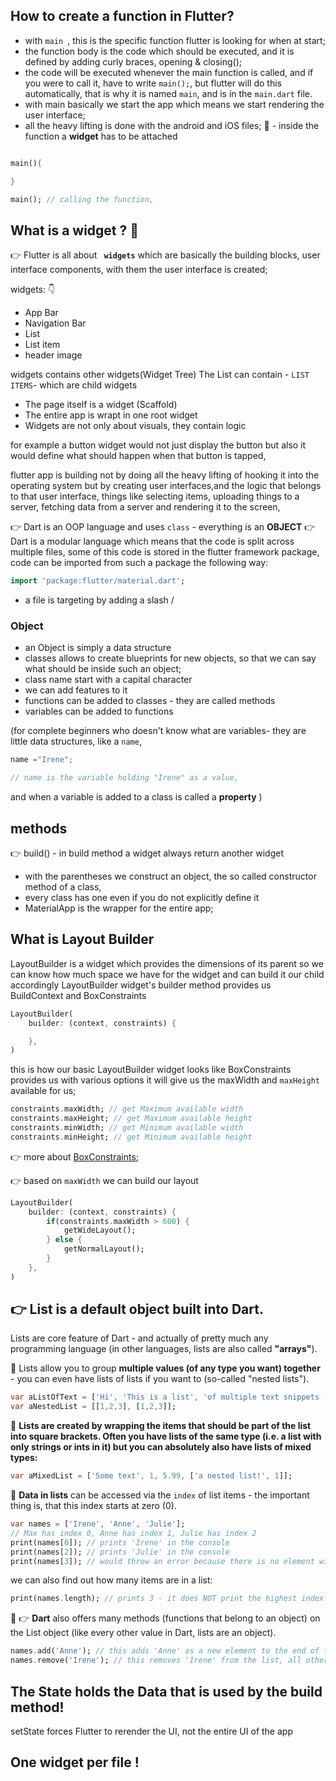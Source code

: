 
## How to create a function in Flutter? 

- with `main `, this is the specific function flutter is looking for when at start;
- the function body is the code which should be executed, and it is defined by adding curly braces, opening & closing();
- the code will be executed whenever the main function is called, and if you were to call it, have to write `main();`, but flutter will do this automatically, that is why it is named `main`, and is in the `main.dart` file.
- with main basically we start the app which means we start rendering the user interface;
- all the heavy lifting is done with the android and iOS files;
🛑 - inside the function a **widget** has to be attached
  
  
```dart

main(){

}

main(); // calling the function, 
```

## What is a widget ? 🤔 
👉 Flutter is all about **` widgets`** which are basically the building blocks, user interface components, with them the user interface is created;

widgets: 👇
- App Bar
- Navigation Bar
- List
- List item
- header image

widgets contains other widgets(Widget Tree)
The List can contain - `LIST ITEMS`- which are child widgets
- The page itself is a widget (Scaffold)
- The entire app is wrapt in one root widget
- Widgets are not only about visuals, they contain logic

for example a button widget would not just display the button  but also it would define what should happen when that button is tapped,

flutter app is building not by doing all  the heavy lifting of hooking it into the operating system but by creating user interfaces,and the logic that belongs to that user interface, things like selecting items, uploading things to a server, fetching data from a server and rendering it to the screen, 

👉 Dart is an OOP language and uses `class` - everything is an **OBJECT**
👉 Dart is a modular language which means that the code is split across multiple files, some of this code is stored in the flutter framework package, code can be imported from such a package the following way:

```dart
import 'package:flutter/material.dart';
```
- a file is targeting by adding a slash /
### Object
- an Object is simply a data structure
- classes allows to create blueprints for new objects, so that we can say what should be inside such an object;
- class name start with a capital character
- we can add features to it
- functions can be added to classes - they are called methods 
- variables can be added to functions 

(for complete beginners who doesn't know what are variables- they are little data structures, like a `name`, 
```js
name ="Irene";

// name is the variable holding "Irene" as a value,
```
and when a variable is added to a class is called a **property**
)

## methods
👉 build() - in build method a widget always return another widget

- with the parentheses we construct an object, the so called constructor method of a class, 
- every class has one even if you do not explicitly define it 
- MaterialApp is the wrapper for the entire app;

## What is Layout Builder
LayoutBuilder is a widget which provides the dimensions of its parent so we can know how much space we have for the widget and can build it our child accordingly
LayoutBuilder widget's builder method provides us BuildContext and BoxConstraints

```dart
LayoutBuilder(
    builder: (context, constraints) {

    },
)
```
this is how our basic LayoutBuilder widget looks like
BoxConstraints provides us with various options it will give us the maxWidth and `maxHeight` available for us;

```dart
constraints.maxWidth; // get Maximum available width
constraints.maxHeight; // get Maximum available height
constraints.minWidth; // get Minimum available width
constraints.minHeight; // get Minimum available height
```

👉 more about [BoxConstraints](https://api.flutter.dev/flutter/rendering/BoxConstraints-class.html);

👉 based on `maxWidth` we can build our layout

```dart
LayoutBuilder(
    builder: (context, constraints) {
        if(constraints.maxWidth > 600) {
            getWideLayout();
        } else {
            getNormalLayout();
        }
    },
)
```
## 👉 List is a default object built into Dart. 

Lists are core feature of Dart - and actually of pretty much any programming language (in other languages, lists are also called **"arrays"**).

🚀 Lists allow you to group **multiple values (of any type you want) together** - you can even have lists of lists if you want to (so-called "nested lists").

```dart
var aListOfText = ['Hi', 'This is a list', 'of multiple text snippets (strings)'];
var aNestedList = [[1,2,3], [1,2,3]]; 
```
🛑 **Lists are created by wrapping the items that should be part of the list into square brackets. Often you have lists of the same type (i.e. a list with only strings or ints in it) but you can absolutely also have lists of mixed types:**
```dart
var aMixedList = ['Some text', 1, 5.99, ['a nested list!', 1]];
```
🛑 **Data in lists** can be accessed via the `index` of list items - the important thing  is, that this index starts at zero (0).
```dart
var names = ['Irene', 'Anne', 'Julie'];
// Max has index 0, Anne has index 1, Julie has index 2
print(names[0]); // prints 'Irene' in the console
print(names[2]); // prints 'Julie' in the console
print(names[3]); // would throw an error because there is no element with index 3 in the list
```
we can also find out how many items are in a list:

```dart
print(names.length); // prints 3 - it does NOT print the highest index but simply the amount of items
```
🛑 👉 **Dart** also offers many methods (functions that belong to an object) on the List object (like every other value in Dart, lists are an object).

```dart
names.add('Anne'); // this adds 'Anne' as a new element to the end of the list 
names.remove('Irene'); // this removes 'Irene' from the list, all other items would move and fill the gap
```

## The State holds the Data that is used by the build method!

setState forces Flutter to rerender the UI, not the entire UI of the app

## One widget per file ! 